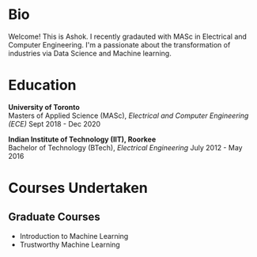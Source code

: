 # Bio
Welcome! This is Ashok. I recently gradauted with MASc in Electrical and Computer Engineering. I'm a passionate about the transformation of industries via Data Science and Machine learning. 

# Education
**University of Toronto** \
Masters of Applied Science (MASc), *Electrical and Computer Engineering (ECE)*
Sept 2018 - Dec 2020 

**Indian Institute of Technology (IIT), Roorkee** \
Bachelor of Technology (BTech), *Electrical Engineering*
July 2012 - May 2016 

# Courses Undertaken 

## Graduate Courses
* Introduction to Machine Learning 
* Trustworthy Machine Learning

